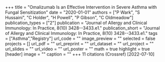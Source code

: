 +++
title = "Omalizumab Is an Effective Intervention in Severe Asthma with Fungal Sensitization"
date = "2020-01-01"
authors = ["P Wark", "S Hussaini", "C Holder", "H Powell", "P Gibson", "C Oldmeadow"]
publication_types = ["2"]
publication = "Journal of Allergy and Clinical Immunology: In Practice, 8(10) 3428--3433.e1."
publication_short = "Journal of Allergy and Clinical Immunology: In Practice, 8(10) 3428--3433.e1."
tags = ["Asthma","Registry"]
url_code = ""
image_preview = ""
selected = false
projects = []
url_pdf = ""
url_preprint = ""
url_dataset = ""
url_project = ""
url_slides = ""
url_video = ""
url_poster = ""
math = true
highlight = true
[header]
image = ""
caption = ""
+++
11 citations (Crossref) [2022-07-10]
